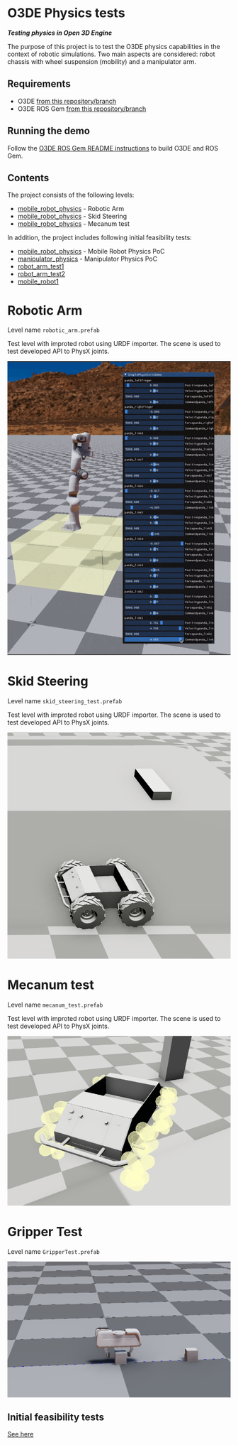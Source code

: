 # O3DE Physics tests


***Testing physics in Open 3D Engine***

The purpose of this project is to test the O3DE physics capabilities in the context of robotic simulations. Two main aspects are considered: robot chassis with wheel suspension (mobility) and a manipulator arm.

## Requirements 

- O3DE [from this repository/branch](https://github.com/michalpelka/o3de/tree/add_physx_joint_control_old)
- O3DE ROS Gem [from this repository/branch](https://github.com/RobotecAI/o3de-ros2-gem/tree/mecanum_control)

## Running the demo

Follow the [O3DE ROS Gem README instructions](https://github.com/RobotecAI/o3de-ros2-gem/blob/mecanum_control/README.md) to build O3DE and ROS Gem.

## Contents


The project consists of the following levels:
- [mobile_robot_physics](#robotic_arm) - Robotic Arm
- [mobile_robot_physics](#skid_steering) - Skid Steering
- [mobile_robot_physics](#mecanum_test) - Mecanum test

In addition, the project includes following initial feasibility tests:
- [mobile_robot_physics](Doc/Initial_Feasibility_tests.md#mobile_robot_physics) - Mobile Robot Physics PoC
- [manipulator_physics](Doc/Initial_Feasibility_tests.md#manipulator_physics) - Manipulator Physics PoC 
- [robot_arm_test1](Doc/Initial_Feasibility_tests.md#robot_arm_test1)
- [robot_arm_test2](Doc/Initial_Feasibility_tests.md#robot_arm_test2)
- [mobile_robot1](Doc/Initial_Feasibility_tests.md#mobile_robot1)


# <a name="robotic_arm"></a>Robotic Arm
Level name `robotic_arm.prefab`

Test level with improted robot using URDF importer. The scene is used to test developed API to PhysX joints.

![Robotic arm simulation](Doc/robotic_arm.gif)

# <a name="skid_steering"></a>Skid Steering
Level name `skid_steering_test.prefab`

Test level with improted robot using URDF importer. The scene is used to test developed API to PhysX joints.

![Robotic arm simulation](Doc/skid_steering.gif)

# <a name="mecanum_test"></a>Mecanum test
Level name `mecanum_test.prefab`

Test level with improted robot using URDF importer. The scene is used to test developed API to PhysX joints.

![Robotic arm simulation](Doc/mecanum.gif)

# <a name="mecanum_test"></a>Gripper Test
Level name `GripperTest.prefab`

![Gripper Simulation simulation](Doc/gripper.gif)




## Initial feasibility tests

[See here](Doc/Initial_Feasibility_tests.md)
